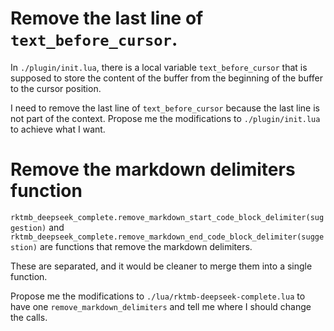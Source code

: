 # Remove the last line of `text_before_cursor`.

In `./plugin/init.lua`, there is a local variable `text_before_cursor` that is supposed to store the content of the buffer from the beginning of the buffer to the cursor position.

I need to remove the last line of `text_before_cursor` because the last line is not part of the context.
Propose me the modifications to `./plugin/init.lua` to achieve what I want.

# Remove the markdown delimiters function

`rktmb_deepseek_complete.remove_markdown_start_code_block_delimiter(suggestion)` and `rktmb_deepseek_complete.remove_markdown_end_code_block_delimiter(suggestion)` are functions that remove the markdown delimiters.

These are separated, and it would be cleaner to merge them into a single function.

Propose me the modifications to `./lua/rktmb-deepseek-complete.lua` to have one `remove_markdown_delimiters` and tell me where I should change the calls.
